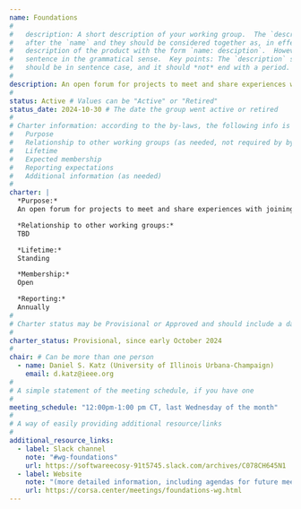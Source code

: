 ```yaml
---
name: Foundations
#
#   description: A short description of your working group.  The `description` is always shown immediately 
#   after the `name` and they should be considered together as, in effect constructing a sentence-length 
#   description of the product with the form `name: desciption`.  However it does not need to be a complete 
#   sentence in the grammatical sense.  Key points: The `description` should *not* repeat the `name`, it 
#   should be in sentence case, and it should *not* end with a period.
# 
description: An open forum for projects to meet and share experiences with joining or membership in an open-source software foundation
#
status: Active # Values can be "Active" or "Retired"
status_date: 2024-10-30 # The date the group went active or retired
#
# Charter information: according to the by-laws, the following info is expected:
#   Purpose
#   Relationship to other working groups (as needed, not required by by-laws)
#   Lifetime
#   Expected membership
#   Reporting expectations
#   Additional information (as needed)
#
charter: |
  *Purpose:*
  An open forum for projects to meet and share experiences with joining or membership in an open-source software foundation (e.g., NumFOCUS, High Performance Software Foundation, etc.)

  *Relationship to other working groups:*
  TBD

  *Lifetime:*
  Standing

  *Membership:*
  Open

  *Reporting:*
  Annually
#
# Charter status may be Provisional or Approved and should include a date
#
charter_status: Provisional, since early October 2024
#
chair: # Can be more than one person
  - name: Daniel S. Katz (University of Illinois Urbana-Champaign)
    email: d.katz@ieee.org
#
# A simple statement of the meeting schedule, if you have one
#
meeting_schedule: "12:00pm-1:00 pm CT, last Wednesday of the month"
#
# A way of easily providing additional resource/links
#
additional_resource_links:
  - label: Slack channel
    note: "#wg-foundations"
    url: https://softwareecosy-91t5745.slack.com/archives/C078CH645N1
  - label: Website
    note: "(more detailed information, including agendas for future meetings, and notes and recordings of past meetings)"
    url: https://corsa.center/meetings/foundations-wg.html
---
```

